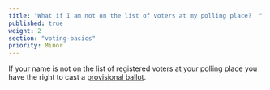 ```yaml
---
title: "What if I am not on the list of voters at my polling place?  "
published: true
weight: 2
section: "voting-basics"
priority: Minor
---
```



If your name is not on the list of registered voters at your polling place you have the right to cast a [provisional ballot](#item-what-is-provisional-ballot).
